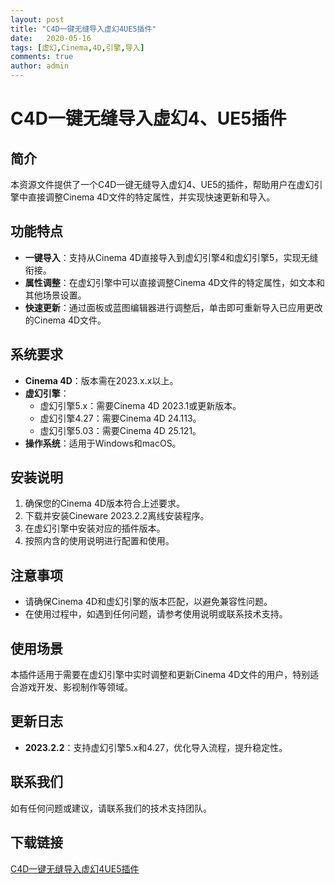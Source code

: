 ```yaml
---
layout: post
title: "C4D一键无缝导入虚幻4UE5插件"
date:   2020-05-16
tags: [虚幻,Cinema,4D,引擎,导入]
comments: true
author: admin
---
```

# C4D一键无缝导入虚幻4、UE5插件

## 简介
本资源文件提供了一个C4D一键无缝导入虚幻4、UE5的插件，帮助用户在虚幻引擎中直接调整Cinema 4D文件的特定属性，并实现快速更新和导入。

## 功能特点
- **一键导入**：支持从Cinema 4D直接导入到虚幻引擎4和虚幻引擎5，实现无缝衔接。
- **属性调整**：在虚幻引擎中可以直接调整Cinema 4D文件的特定属性，如文本和其他场景设置。
- **快速更新**：通过面板或蓝图编辑器进行调整后，单击即可重新导入已应用更改的Cinema 4D文件。

## 系统要求
- **Cinema 4D**：版本需在2023.x.x以上。
- **虚幻引擎**：
  - 虚幻引擎5.x：需要Cinema 4D 2023.1或更新版本。
  - 虚幻引擎4.27：需要Cinema 4D 24.113。
  - 虚幻引擎5.03：需要Cinema 4D 25.121。
- **操作系统**：适用于Windows和macOS。

## 安装说明
1. 确保您的Cinema 4D版本符合上述要求。
2. 下载并安装Cineware 2023.2.2离线安装程序。
3. 在虚幻引擎中安装对应的插件版本。
4. 按照内含的使用说明进行配置和使用。

## 注意事项
- 请确保Cinema 4D和虚幻引擎的版本匹配，以避免兼容性问题。
- 在使用过程中，如遇到任何问题，请参考使用说明或联系技术支持。

## 使用场景
本插件适用于需要在虚幻引擎中实时调整和更新Cinema 4D文件的用户，特别适合游戏开发、影视制作等领域。

## 更新日志
- **2023.2.2**：支持虚幻引擎5.x和4.27，优化导入流程，提升稳定性。

## 联系我们
如有任何问题或建议，请联系我们的技术支持团队。

## 下载链接

[C4D一键无缝导入虚幻4UE5插件](https://pan.quark.cn/s/e18fd8441db4)